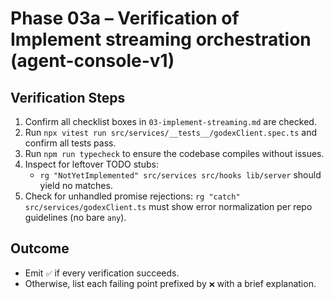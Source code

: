 # Phase 03a – Verification of Implement streaming orchestration (agent-console-v1)

## Verification Steps
1. Confirm all checklist boxes in `03-implement-streaming.md` are checked.
2. Run `npx vitest run src/services/__tests__/godexClient.spec.ts` and confirm all tests pass.
3. Run `npm run typecheck` to ensure the codebase compiles without issues.
4. Inspect for leftover TODO stubs:
   - `rg "NotYetImplemented" src/services src/hooks lib/server` should yield no matches.
5. Check for unhandled promise rejections: `rg "catch" src/services/godexClient.ts` must show error normalization per repo guidelines (no bare `any`).

## Outcome
- Emit `✅` if every verification succeeds.
- Otherwise, list each failing point prefixed by `❌` with a brief explanation.
